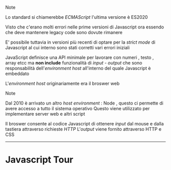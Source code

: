 >[!note] 
>Lo standard si chiamerebbe *ECMAScript* l'ultima versione è ES2020 
>
>Visto che c'erano molti errori nelle prime versioni di Javascript ora essendo che deve mantenere legacy code sono dovute rimanere 
>
>E' possibile tuttavia in versioni più recenti di optare per la *strict mode* di Javascript al cui interno sono stati corretti vari errori iniziali

JavaScript definisce una API minimale per lavorare con numeri , testo , array etcc ma **non include** funzionalità di *input - output* che sono responsabilità dell'*environment host* all'interno del quale Javascript è embeddato 

L'*environment host* originariamente era il broswer web 
>[!note] 
>Dal 2010 è arrivato un altro *host environment* : Node , questo ci permette di avere accesso a tutto il sistema operativo 
>Questo viene utilizzato per implementare server web e altri script


Il broswer consente al codice Javascript di ottenere *input* dal mouse e dalla tastiera attraverso richieste *HTTP*
L'*output* viene fornito attraverso HTTP e CSS

---
# Javascript Tour

